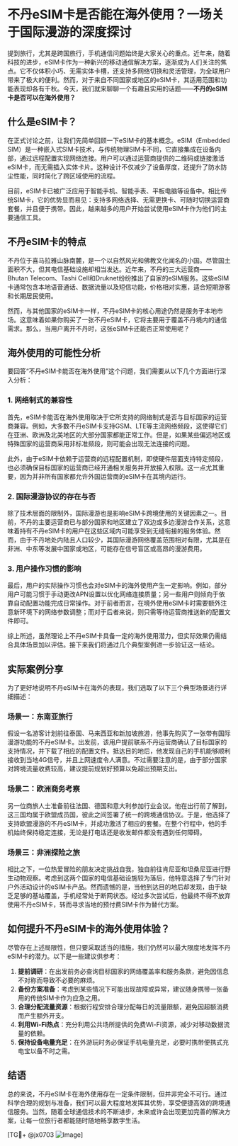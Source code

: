 # 不丹eSIM卡是否能在海外使用？一场关于国际漫游的深度探讨

提到旅行，尤其是跨国旅行，手机通信问题始终是大家关心的重点。近年来，随着科技的进步，eSIM卡作为一种新兴的移动通信解决方案，逐渐成为人们关注的焦点。它不仅体积小巧、无需实体卡槽，还支持多网络切换和灵活管理，为全球用户带来了极大的便利。然而，对于来自不同国家或地区的eSIM卡，其适用范围和功能表现却各有千秋。今天，我们就来聊聊一个有趣且实用的话题——**不丹的eSIM卡是否可以在海外使用？**

## 什么是eSIM卡？

在正式讨论之前，让我们先简单回顾一下eSIM卡的基本概念。eSIM（Embedded SIM）是一种嵌入式SIM卡技术，与传统物理SIM卡不同，它直接集成在设备内部，通过远程配置实现网络连接。用户可以通过运营商提供的二维码或链接激活eSIM卡，而无需插入实体卡片。这种设计不仅减少了设备厚度，还提升了防水防尘性能，同时简化了跨区域使用的流程。

目前，eSIM卡已被广泛应用于智能手机、智能手表、平板电脑等设备中。相比传统SIM卡，它的优势显而易见：支持多网络选择、无需更换卡、可随时切换运营商套餐，并且便于携带。因此，越来越多的用户开始尝试使用eSIM卡作为他们的主要通信工具。

## 不丹eSIM卡的特点

不丹位于喜马拉雅山脉南麓，是一个以自然风光和佛教文化闻名的小国。尽管国土面积不大，但其电信基础设施却相当发达。近年来，不丹的三大运营商——Bhutan Telecom、Tashi Cell和Druknet纷纷推出了自家的eSIM服务。这些eSIM卡通常包含本地语音通话、数据流量以及短信功能，价格相对实惠，适合短期游客和长期居民使用。

然而，与其他国家的eSIM卡一样，不丹eSIM卡的核心用途仍然是服务于本地市场。这意味着如果你购买了一张不丹eSIM卡，它将主要用于覆盖不丹境内的通信需求。那么，当用户离开不丹时，这张eSIM卡还能否正常使用呢？

## 海外使用的可能性分析

要回答“不丹eSIM卡能否在海外使用”这个问题，我们需要从以下几个方面进行深入分析：

### 1. 网络制式的兼容性

首先，eSIM卡能否在海外使用取决于它所支持的网络制式是否与目标国家的运营商兼容。例如，大多数不丹eSIM卡支持GSM、LTE等主流网络频段，这使得它们在亚洲、欧洲及北美地区的大部分国家都能正常工作。但是，如果某些偏远地区或特殊国家的运营商采用非标准频段，则可能会出现无法连接的问题。

此外，由于eSIM卡依赖于运营商的远程配置机制，即使硬件层面支持特定频段，也必须确保目标国家的运营商已经开通相关服务并开放接入权限。这一点尤其重要，因为并非所有国家都允许外国运营商的eSIM卡在其境内运行。

### 2. 国际漫游协议的存在与否

除了技术层面的限制外，国际漫游也是影响eSIM卡跨境使用的关键因素之一。目前，不丹的主要运营商已与部分国家和地区建立了双边或多边漫游合作关系，这意味着持有不丹eSIM卡的用户在这些区域内可能享受到无缝衔接的服务体验。然而，由于不丹地处内陆且人口较少，其国际漫游网络覆盖范围相对有限，尤其是在非洲、中东等发展中国家或地区，可能存在信号盲区或高昂的漫游费用。

### 3. 用户操作习惯的影响

最后，用户的实际操作习惯也会对eSIM卡的海外使用产生一定影响。例如，部分用户可能习惯于手动更改APN设置以优化网络连接质量；另一些用户则倾向于依靠自动配置功能完成日常操作。对于前者而言，在境外使用eSIM卡时需要额外注意新环境下的网络参数调整；而对于后者来说，则只需等待运营商推送新的配置文件即可。

综上所述，虽然理论上不丹eSIM卡具备一定的海外使用潜力，但实际效果仍需结合具体场景加以评估。接下来我们将通过几个典型案例进一步验证这一结论。

## 实际案例分享

为了更好地说明不丹eSIM卡在海外的表现，我们选取了以下三个典型场景进行详细描述：

### 场景一：东南亚旅行

假设一名游客计划前往泰国、马来西亚和新加坡旅游，他事先购买了一张带有国际漫游功能的不丹eSIM卡。出发前，该用户提前联系不丹运营商确认了目标国家的支持情况，并下载了相应的配置文件。抵达目的地后，他发现自己的手机能够顺利接收到当地4G信号，并且上网速度令人满意。不过需要注意的是，由于部分国家对跨境流量收费较高，建议提前规划好预算以免超出预期支出。

### 场景二：欧洲商务考察

另一位商旅人士准备前往法国、德国和意大利参加行业会议。他在出行前了解到，这三国均属于欧盟成员国，彼此之间签署了统一的跨境通信协议。于是，他选择了支持欧盟漫游的不丹eSIM卡，并成功激活了相应的套餐。在整个行程中，他的手机始终保持稳定连接，无论是打电话还是收发邮件都没有遇到任何障碍。

### 场景三：非洲探险之旅

相比之下，一位热爱冒险的朋友决定挑战自我，独自前往肯尼亚和坦桑尼亚进行野生动物观察。考虑到这两个国家的电信基础设施较为落后，他特意选择了专门针对户外活动设计的eSIM卡产品。然而遗憾的是，当他到达目的地后却发现，由于缺乏足够的基站覆盖，手机经常处于断网状态。经过多次尝试后，他最终不得不放弃使用不丹eSIM卡，转而寻求当地的预付费SIM卡作为替代方案。

## 如何提升不丹eSIM卡的海外使用体验？

尽管存在上述局限性，但只要采取适当的措施，我们仍然可以最大限度地发挥不丹eSIM卡的潜力。以下是一些建议供参考：

1. **提前调研**：在出发前务必查询目标国家的网络覆盖率和服务条款，避免因信息不对称而导致不必要的麻烦。
2. **备份方案准备**：考虑到某些情况下可能出现故障或异常，建议随身携带一张备用的传统SIM卡作为应急之用。
3. **合理分配流量资源**：根据行程安排合理分配每日的流量限额，避免因超额消费而产生额外开支。
4. **利用Wi-Fi热点**：充分利用公共场所提供的免费Wi-Fi资源，减少对移动数据流量的依赖。
5. **保持设备电量充足**：在外游玩时务必保证手机电量充足，必要时携带便携式充电宝以备不时之需。

## 结语

总的来说，不丹eSIM卡在海外使用存在一定条件限制，但并非完全不可行。通过科学合理的规划与准备，我们可以最大程度地发挥其优势，享受便捷高效的跨境通信服务。当然，随着全球通信技术的不断进步，未来或许会出现更加完善的解决方案，让每一位旅行者都能随时随地畅享数字生活。

[TG💪+ @jx0703 ![Image](https://github.com/user-attachments/assets/dbca1d08-cadb-493c-b0ec-ad6f7a83f270)]